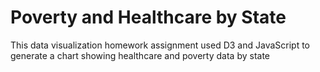 # Poverty and Healthcare by State
This data visualization homework assignment used D3 and JavaScript to generate a chart showing healthcare and poverty data by state
